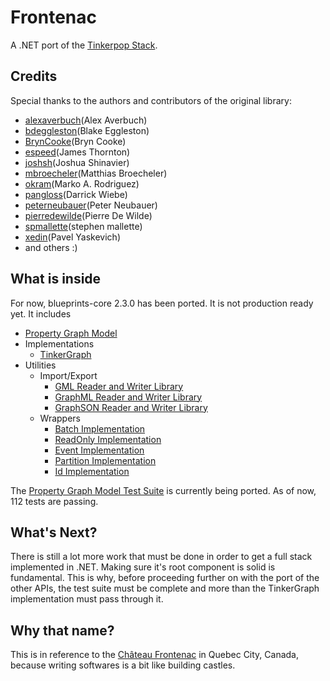 Frontenac
=========

A .NET port of the [Tinkerpop Stack](http://www.tinkerpop.com/ "Title").  

## Credits
Special thanks to the authors and contributors of the original library:
* [alexaverbuch](http://www.github.com/alexaverbuch/ "Title")(Alex Averbuch)
* [bdeggleston](http://www.github.com/bdeggleston/ "Title")(Blake Eggleston)
* [BrynCooke](http://www.github.com/BrynCooke/ "Title")(Bryn Cooke)
* [espeed](http://www.github.com/espeed/ "Title")(James Thornton)
* [joshsh](http://www.github.com/joshsh/ "Title")(Joshua Shinavier)
* [mbroecheler](http://www.github.com/mbroecheler/ "Title")(Matthias Broecheler)
* [okram](http://www.github.com/okram/ "Title")(Marko A. Rodriguez)
* [pangloss](http://www.github.com/pangloss/ "Title")(Darrick Wiebe)
* [peterneubauer](http://www.github.com/peterneubauer/ "Title")(Peter Neubauer)
* [pierredewilde](http://www.github.com/pierredewilde/ "Title")(Pierre De Wilde)
* [spmallette](http://www.github.com/spmallette/ "Title")(stephen mallette)
* [xedin](http://www.github.com/xedin/ "Title")(Pavel Yaskevich)
* and others :)

## What is inside
For now, blueprints-core 2.3.0 has been ported. It is not production ready yet. It includes
* [Property Graph Model](https://github.com/tinkerpop/blueprints/wiki/Property-Graph-Model "Title")
* Implementations
  * [TinkerGraph](https://github.com/tinkerpop/blueprints/wiki/TinkerGraph "Title")
* Utilities
  * Import/Export
     * [GML Reader and Writer Library](https://github.com/tinkerpop/blueprints/wiki/GML-Reader-and-Writer-Library "Title")
     * [GraphML Reader and Writer Library](https://github.com/tinkerpop/blueprints/wiki/GraphML-Reader-and-Writer-Library "Title")
     * [GraphSON Reader and Writer Library](https://github.com/tinkerpop/blueprints/wiki/GraphSON-Reader-and-Writer-Library "Title")
  * Wrappers
     * [Batch Implementation](https://github.com/tinkerpop/blueprints/wiki/Batch-Implementation "Title")
     * [ReadOnly Implementation](https://github.com/tinkerpop/blueprints/wiki/ReadOnly-Implementation "Title")
     * [Event Implementation](https://github.com/tinkerpop/blueprints/wiki/Event-Implementation "Title")
     * [Partition Implementation](https://github.com/tinkerpop/blueprints/wiki/Partition-Implementation "Title")
     * [Id Implementation](https://github.com/tinkerpop/blueprints/wiki/Id-Implementation "Title")

The [Property Graph Model Test Suite](https://github.com/tinkerpop/blueprints/wiki/Property-Graph-Model-Test-Suite "Title") is currently being ported. As of now, 112 tests are passing. 

## What's Next?
There is still a lot more work that must be done in order to get a full stack implemented in .NET.
Making sure it's root component is solid is fundamental. This is why, before proceeding further on with the port of the other APIs, the test suite must be complete and more than the TinkerGraph implementation must pass through it.  

## Why that name?
This is in reference to the [Château Frontenac](http://en.wikipedia.org/wiki/Chateau_Frontenac "Title") in Quebec City, Canada, because writing softwares is a bit like building castles.
